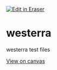 <p><a target="_blank" href="https://app.eraser.io/workspace/LCS6ZpyrpIF8oHVlaCJG" id="edit-in-eraser-github-link"><img alt="Edit in Eraser" src="https://firebasestorage.googleapis.com/v0/b/second-petal-295822.appspot.com/o/images%2Fgithub%2FOpen%20in%20Eraser.svg?alt=media&amp;token=968381c8-a7e7-472a-8ed6-4a6626da5501"></a></p>

# westerra
westerra test files



[﻿View on canvas](https://app.eraser.io/workspace/LCS6ZpyrpIF8oHVlaCJG?elements=ejqV_sFaZt5giPmg9YxTbg) 


<!--- Eraser file: https://app.eraser.io/workspace/LCS6ZpyrpIF8oHVlaCJG --->